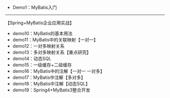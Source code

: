 

- Demo1：MyBatis入门



---

【Spring+MyBatis企业应用实战】

- demo10：MyBatis的基本用法
- demo11：MyBatis中的关联映射【一对一】
- demo12：一对多映射关系
- demo13：多对多映射关系【重点研究】
- demo14：动态SQL
- demo15：一级缓存+二级缓存
- demo16：MyBatis中的注解【一对一 一对多】
- demo17：MyBatis中注解【多对多】
- demo18：MyBatis中注解【动态SQL】
- demo19：Spring4+MyBatis3整合开发


